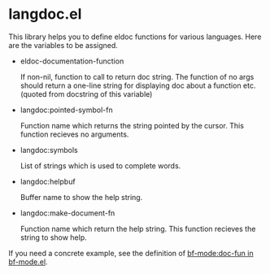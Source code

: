 # langdoc.el

This library helps you to define eldoc functions for various languages.
Here are the variables to be assigned.

* eldoc-documentation-function

   If non-nil, function to call to return doc string.
   The function of no args should return a one-line string for displaying
   doc about a function etc. (quoted from docstring of this variable)
* langdoc:pointed-symbol-fn

   Function name which returns the string pointed by
   the cursor.  This function recieves no arguments.
* langdoc:symbols

   List of strings which is used to complete words.
* langdoc:helpbuf

   Buffer name to show the help string.
* langdoc:make-document-fn

   Function name which return the help string.
   This function recieves the string to show help.

If you need a concrete example, see the definition of [bf-mode:doc-fun in bf-mode.el](https://github.com/tom-tan/langdoc/blob/master/bf-mode.el#L58).
